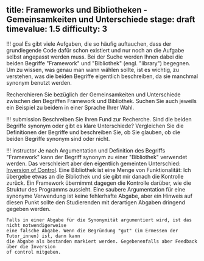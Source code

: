 title: Frameworks und Bibliotheken - Gemeinsamkeiten und Unterschiede
stage: draft
timevalue: 1.5
difficulty: 3
---
!!! goal
    Es gibt viele Aufgaben, die so häufig auftauchen, dass der grundlegende Code dafür schon 
    existiert und nur noch an die Aufgabe selbst angepasst werden muss.
    Bei der Suche werden Ihnen dabei die beiden Begriffe "Framework" und "Bibliothek" (engl. 
    "library") begegnen. 
    Um zu wissen, was genau man wann wählen sollte, ist es wichtig, zu verstehen, was die beiden 
    Begriffe eigentlich beschreiben, da sie manchmal synonym benutzt werden.

Recherchieren Sie bezüglich der Gemeinsamkeiten und Unterschiede zwischen den Begriffen 
Framework und Bibliothek. 
Suchen Sie auch jeweils ein Beispiel zu beidem in einer Sprache Ihrer Wahl.

!!! submission 
    Beschreiben Sie Ihren Fund zur Recherche. 
    Sind die beiden Begriffe synonym oder gibt es klare Unterschiede?
    Vergleichen Sie die Definitionen der Begriffe und beschreiben Sie, ob Sie glauben, ob die 
    beiden Begriffe synonym sind oder nicht.

!!! instructor
    Je nach Argumentation und Definition des Begriffs "Framework" kann der Begriff synonym zu 
    einer "Bibliothek" verwendet werden.
    Das verschleiert aber den eigentlich gemeinten Unterschied: 
    [Inversion of Control](https://en.wikipedia.org/wiki/Inversion_of_control). 
    Eine Bibliothek ist eine Menge von Funktionalität: Ich übergebe etwas an die Bibliothek und sie 
    gibt mir danach die Kontrolle zurück.
    Ein Framework übernimmt dagegen die Kontrolle darüber, wie die Struktur des Programms 
    aussieht.
    Eine saubere Argumentation für eine synonyme Verwendung ist keine fehlerhafte Abgabe, aber 
    ein Hinweis auf diesen Punkt sollte den Studierenden mit derartigen Abgaben dringend gegeben
    werden.

    Falls in einer Abgabe für die Synonymität argumentiert wird, ist das nicht notwendigerweise
    eine falsche Abgabe. Wenn die Begründung "gut" (im Ermessen der Tutor_innen) ist, dann kann
    die Abgabe als bestanden markiert werden. Gegebenenfalls aber Feedback über die Inversion
    of control mitgeben.
